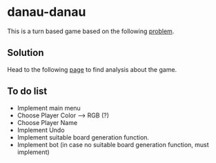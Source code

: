 # danau-danau

This is a turn based game based on the following [problem](insertlinkhere).

## Solution

Head to the following [page](insertlinkhere) to find analysis about the game.

## To do list

* Implement main menu
* Choose Player Color --> RGB (?)
* Choose Player Name
* Implement Undo
* Implement suitable board generation function. 
* Implement bot (in case no suitable board generation function, must implement)
